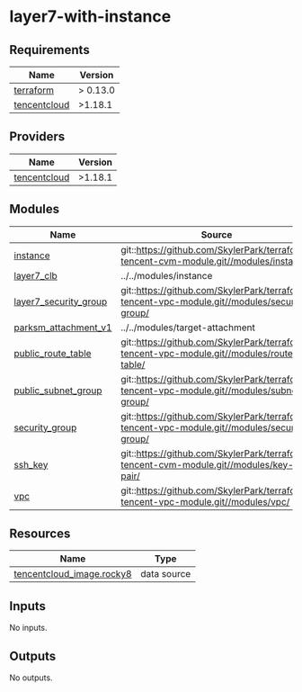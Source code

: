 # layer7-with-instance

<!-- BEGINNING OF PRE-COMMIT-TERRAFORM DOCS HOOK -->
## Requirements

| Name | Version |
|------|---------|
| <a name="requirement_terraform"></a> [terraform](#requirement\_terraform) | > 0.13.0 |
| <a name="requirement_tencentcloud"></a> [tencentcloud](#requirement\_tencentcloud) | >1.18.1 |

## Providers

| Name | Version |
|------|---------|
| <a name="provider_tencentcloud"></a> [tencentcloud](#provider\_tencentcloud) | >1.18.1 |

## Modules

| Name | Source | Version |
|------|--------|---------|
| <a name="module_instance"></a> [instance](#module\_instance) | git::https://github.com/SkylerPark/terraform-tencent-cvm-module.git//modules/instance/ | tags/1.0.5 |
| <a name="module_layer7_clb"></a> [layer7\_clb](#module\_layer7\_clb) | ../../modules/instance | n/a |
| <a name="module_layer7_security_group"></a> [layer7\_security\_group](#module\_layer7\_security\_group) | git::https://github.com/SkylerPark/terraform-tencent-vpc-module.git//modules/security-group/ | tags/1.2.0 |
| <a name="module_parksm_attachment_v1"></a> [parksm\_attachment\_v1](#module\_parksm\_attachment\_v1) | ../../modules/target-attachment | n/a |
| <a name="module_public_route_table"></a> [public\_route\_table](#module\_public\_route\_table) | git::https://github.com/SkylerPark/terraform-tencent-vpc-module.git//modules/route-table/ | tags/1.2.0 |
| <a name="module_public_subnet_group"></a> [public\_subnet\_group](#module\_public\_subnet\_group) | git::https://github.com/SkylerPark/terraform-tencent-vpc-module.git//modules/subnet-group/ | tags/1.2.0 |
| <a name="module_security_group"></a> [security\_group](#module\_security\_group) | git::https://github.com/SkylerPark/terraform-tencent-vpc-module.git//modules/security-group/ | tags/1.2.0 |
| <a name="module_ssh_key"></a> [ssh\_key](#module\_ssh\_key) | git::https://github.com/SkylerPark/terraform-tencent-cvm-module.git//modules/key-pair/ | tags/1.0.5 |
| <a name="module_vpc"></a> [vpc](#module\_vpc) | git::https://github.com/SkylerPark/terraform-tencent-vpc-module.git//modules/vpc/ | tags/1.2.0 |

## Resources

| Name | Type |
|------|------|
| [tencentcloud_image.rocky8](https://registry.terraform.io/providers/tencentcloudstack/tencentcloud/latest/docs/data-sources/image) | data source |

## Inputs

No inputs.

## Outputs

No outputs.
<!-- END OF PRE-COMMIT-TERRAFORM DOCS HOOK -->
